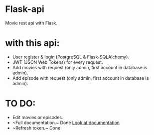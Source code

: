 # Flask-api
Movie rest api with Flask.

# with this api:
- User register & login (PostgreSQL & Flask-SQLAlchemy).
- JWT (JSON Web Tokens) for every request.
- Add movies with request (only admin, first account in database is admin).
- Add episode with request (only admin, first account in database is admin).

# TO DO:
- Edit movies or episodes.
- ~Full documentation.~ Done [Look at documentation](documentation.md)
- ~Refresh token.~ Done
